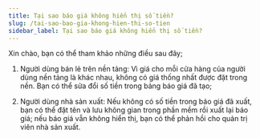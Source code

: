 ```yaml
---
title: Tại sao báo giá không hiển thị số tiền?
slug: /tai-sao-bao-gia-khong-hien-thi-so-tien
sidebar_label: Tại sao báo giá không hiển thị số tiền?
---
```


Xin chào, bạn có thể tham khảo những điều sau đây;

1. Người dùng bán lẻ trên nền tảng: Vì giá cho mỗi cửa hàng của người dùng nền tảng là khác nhau, không có giá thống nhất được đặt trong nền. Bạn có thể sửa đổi số tiền trong bảng báo giá đã tạo;

2. Người dùng nhà sản xuất: Nếu không có số tiền trong báo giá đã xuất, bạn có thể đặt tên và lưu không gian trong phần mềm rồi xuất lại báo giá; nếu báo giá vẫn không hiển thị, bạn có thể phản hồi cho quản trị viên nhà sản xuất.